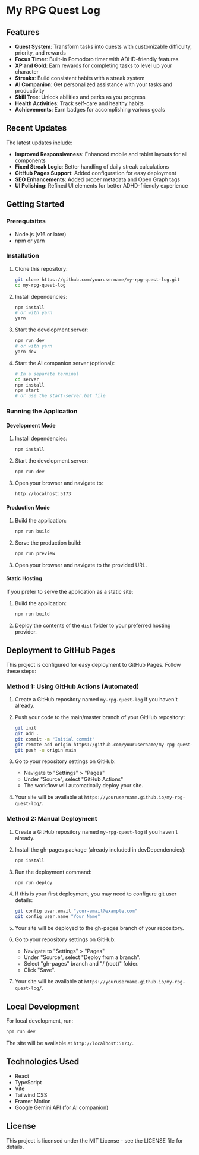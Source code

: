 # My RPG Quest Log

## Features

- **Quest System**: Transform tasks into quests with customizable difficulty, priority, and rewards
- **Focus Timer**: Built-in Pomodoro timer with ADHD-friendly features
- **XP and Gold**: Earn rewards for completing tasks to level up your character
- **Streaks**: Build consistent habits with a streak system
- **AI Companion**: Get personalized assistance with your tasks and productivity
- **Skill Tree**: Unlock abilities and perks as you progress
- **Health Activities**: Track self-care and healthy habits
- **Achievements**: Earn badges for accomplishing various goals

## Recent Updates

The latest updates include:

- **Improved Responsiveness**: Enhanced mobile and tablet layouts for all components
- **Fixed Streak Logic**: Better handling of daily streak calculations
- **GitHub Pages Support**: Added configuration for easy deployment
- **SEO Enhancements**: Added proper metadata and Open Graph tags
- **UI Polishing**: Refined UI elements for better ADHD-friendly experience

## Getting Started

### Prerequisites

- Node.js (v16 or later)
- npm or yarn

### Installation

1. Clone this repository:

   ```bash
   git clone https://github.com/yourusername/my-rpg-quest-log.git
   cd my-rpg-quest-log
   ```

2. Install dependencies:

   ```bash
   npm install
   # or with yarn
   yarn
   ```

3. Start the development server:

   ```bash
   npm run dev
   # or with yarn
   yarn dev
   ```

4. Start the AI companion server (optional):

   ```bash
   # In a separate terminal
   cd server
   npm install
   npm start
   # or use the start-server.bat file
   ```

### Running the Application

#### Development Mode

1. Install dependencies:

   ```bash
   npm install
   ```

2. Start the development server:

   ```bash
   npm run dev
   ```

3. Open your browser and navigate to:

   ```bash
   http://localhost:5173
   ```

#### Production Mode

1. Build the application:

   ```bash
   npm run build
   ```

2. Serve the production build:

   ```bash
   npm run preview
   ```

3. Open your browser and navigate to the provided URL.

#### Static Hosting

If you prefer to serve the application as a static site:

1. Build the application:

   ```bash
   npm run build
   ```

2. Deploy the contents of the `dist` folder to your preferred hosting provider.

## Deployment to GitHub Pages

This project is configured for easy deployment to GitHub Pages. Follow these steps:

### Method 1: Using GitHub Actions (Automated)

1. Create a GitHub repository named `my-rpg-quest-log` if you haven't already.
2. Push your code to the main/master branch of your GitHub repository:

   ```bash
   git init
   git add .
   git commit -m "Initial commit"
   git remote add origin https://github.com/yourusername/my-rpg-quest-log.git
   git push -u origin main
   ```

3. Go to your repository settings on GitHub:
   - Navigate to "Settings" > "Pages"
   - Under "Source", select "GitHub Actions"
   - The workflow will automatically deploy your site.

4. Your site will be available at `https://yourusername.github.io/my-rpg-quest-log/`.

### Method 2: Manual Deployment

1. Create a GitHub repository named `my-rpg-quest-log` if you haven't already.
2. Install the gh-pages package (already included in devDependencies):

   ```bash
   npm install
   ```

3. Run the deployment command:

   ```bash
   npm run deploy
   ```

4. If this is your first deployment, you may need to configure git user details:

   ```bash
   git config user.email "your-email@example.com"
   git config user.name "Your Name"
   ```

5. Your site will be deployed to the gh-pages branch of your repository.
6. Go to your repository settings on GitHub:
   - Navigate to "Settings" > "Pages"
   - Under "Source", select "Deploy from a branch".
   - Select "gh-pages" branch and "/ (root)" folder.
   - Click "Save".

7. Your site will be available at `https://yourusername.github.io/my-rpg-quest-log/`.

## Local Development

For local development, run:

```bash
npm run dev
```

The site will be available at `http://localhost:5173/`.

## Technologies Used

- React
- TypeScript
- Vite
- Tailwind CSS
- Framer Motion
- Google Gemini API (for AI companion)

## License

This project is licensed under the MIT License - see the LICENSE file for details.
